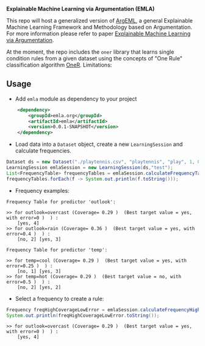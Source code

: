 **Explainable Machine Learning via Argumentation (EMLA)**

This repo will host a generalized version of [ArgEML](https://github.com/nicolepr/argeml), 
a general Explainable Machine Learning Framework and Methodology based on Argumentation. 
For more information please refer to paper [Explainable Machine Learning via Argumentation](https://link.springer.com/chapter/10.1007/978-3-031-44070-0_19).

At the moment, the repo includes the `oner` library that learns single condition rules from a given dataset using the concepts of 
"One Rule" classification algorithm [OneR](https://www.saedsayad.com/oner.htm). Limitations: 

## Usage
- Add `emla` module as dependency to your project

```xml
    <dependency>
        <groupId>emla.org</groupId>
        <artifactId>emla</artifactId>
        <version>0.0.1-SNAPSHOT</version>
    </dependency>
```

- Load data into a `Dataset` object, create a new `LearningSession` and calculate frequencies.

```Java
Dataset ds = new Dataset("./playtennis.csv", "playtennis", "play", 1, 0);
LearningSession emlaSession = new LearningSession(ds,"test");
List<FrequencyTable> frequencyTables = emlaSession.calculateFrequencyTables(ds, "train",null);
frequencyTables.forEach(f -> System.out.println(f.toString()));
```
- Frequency examples:
```
Frequency Table for predictor 'outlook':

>> for outlook=overcast (Coverage= 0.29 )  (Best target value = yes, with error=0 )  ) :
	[yes, 4]
>> for outlook=rain (Coverage= 0.36 )  (Best target value = yes, with error=0.4 )  ) :
	[no, 2]	[yes, 3]

Frequency Table for predictor 'temp':

>> for temp=cool (Coverage= 0.29 )  (Best target value = yes, with error=0.25 )  ) :
	[no, 1]	[yes, 3]
>> for temp=hot (Coverage= 0.29 )  (Best target value = no, with error=0.5 )  ) :
	[no, 2]	[yes, 2]
```
- Select a frequency to create a rule:
```Java
Frequency freqHighCoverageLowError = emlaSession.calculateFrequencyHighCoverageLowError(frequencyTables);
System.out.println(freqHighCoverageLowError.toString());
```
```
>> for outlook=overcast (Coverage= 0.29 )  (Best target value = yes, with error=0 )  ) :
	[yes, 4]
```